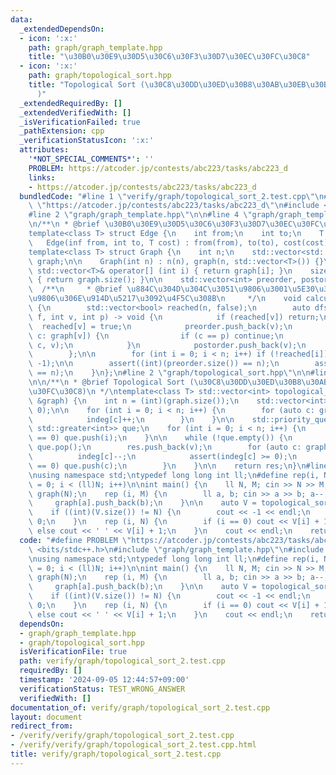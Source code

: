 ```yaml
---
data:
  _extendedDependsOn:
  - icon: ':x:'
    path: graph/graph_template.hpp
    title: "\u30B0\u30E9\u30D5\u30C6\u30F3\u30D7\u30EC\u30FC\u30C8"
  - icon: ':x:'
    path: graph/topological_sort.hpp
    title: "Topological Sort (\u30C8\u30DD\u30ED\u30B8\u30AB\u30EB\u30BD\u30FC\u30C8\
      )"
  _extendedRequiredBy: []
  _extendedVerifiedWith: []
  _isVerificationFailed: true
  _pathExtension: cpp
  _verificationStatusIcon: ':x:'
  attributes:
    '*NOT_SPECIAL_COMMENTS*': ''
    PROBLEM: https://atcoder.jp/contests/abc223/tasks/abc223_d
    links:
    - https://atcoder.jp/contests/abc223/tasks/abc223_d
  bundledCode: "#line 1 \"verify/graph/topological_sort_2.test.cpp\"\n#define PROBLEM\
    \ \"https://atcoder.jp/contests/abc223/tasks/abc223_d\"\n#include <bits/stdc++.h>\n\
    #line 2 \"graph/graph_template.hpp\"\n\n#line 4 \"graph/graph_template.hpp\"\n\
    \n/**\n * @brief \u30B0\u30E9\u30D5\u30C6\u30F3\u30D7\u30EC\u30FC\u30C8\n */\n\
    template<class T> struct Edge {\n    int from;\n    int to;\n    T cost;\n\n \
    \   Edge(inf from, int to, T cost) : from(from), to(to), cost(cost) {}\n};\n\n\
    template<class T> struct Graph {\n    int n;\n    std::vector<std::vector<T>>\
    \ graph;\n\n    Graph(int n) : n(n), graph(n, std::vector<T>()) {}\n    inline\
    \ std::vector<T>& operator[] (int i) { return graph[i]; }\n    size_t size() const\
    \ { return graph.size(); }\n\n    std::vector<int> preorder, postorder;\n\n  \
    \  /**\n     * @brief \u884C\u304D\u304C\u3051\u9806\u3001\u5E30\u308A\u304C\u3051\
    \u9806\u306E\u914D\u5217\u3092\u4F5C\u308B\n     */\n    void calculateOrder()\
    \ {\n        std::vector<bool> reached(n, false);\n        auto dfs = [&](auto\
    \ f, int v, int p) -> void {\n            if (reached[v]) return;\n          \
    \  reached[v] = true;\n            preorder.push_back(v);\n            for (auto\
    \ c: graph[v]) {\n                if (c == p) continue;\n                f(f,\
    \ c, v);\n            }\n            postorder.push_back(v);\n            return;\n\
    \        };\n\n        for (int i = 0; i < n; i++) if (!reached[i]) dfs(dfs, i,\
    \ -1);\n\n        assert((int)(preorder.size()) == n);\n        assert((int)(postorder.size())\
    \ == n);\n    }\n};\n#line 2 \"graph/topological_sort.hpp\"\n\n#line 6 \"graph/topological_sort.hpp\"\
    \n\n/**\n * @brief Topological Sort (\u30C8\u30DD\u30ED\u30B8\u30AB\u30EB\u30BD\
    \u30FC\u30C8)\n */\ntemplate<class T> std::vector<int> topological_sort(Graph<T>\
    \ &graph) {\n    int n = (int)(graph.size());\n    std::vector<int> res, indeg(n,\
    \ 0);\n\n    for (int i = 0; i < n; i++) {\n        for (auto c: graph[i]) {\n\
    \            indeg[c]++;\n        }\n    }\n\n    std::priority_queue<int, std::vector<int>,\
    \ std::greater<int>> que;\n    for (int i = 0; i < n; i++) {\n        if (indeg[i]\
    \ == 0) que.push(i);\n    }\n\n    while (!que.empty()) {\n        auto v = que.top();\
    \ que.pop();\n        res.push_back(v);\n        for (auto c: graph[v]) {\n  \
    \          indeg[c]--;\n            assert(indeg[c] >= 0);\n            if (indeg[c]\
    \ == 0) que.push(c);\n        }\n    }\n\n    return res;\n}\n#line 5 \"verify/graph/topological_sort_2.test.cpp\"\
    \nusing namespace std;\ntypedef long long int ll;\n#define rep(i, N) for(ll i\
    \ = 0; i < (ll)N; i++)\n\nint main() {\n    ll N, M; cin >> N >> M;\n    Graph<ll>\
    \ graph(N);\n    rep (i, M) {\n        ll a, b; cin >> a >> b; a--; b--;\n   \
    \     graph[a].push_back(b);\n    }\n\n    auto V = topological_sort(graph);\n\
    \    if ((int)(V.size()) != N) {\n        cout << -1 << endl;\n        return\
    \ 0;\n    }\n    rep (i, N) {\n        if (i == 0) cout << V[i] + 1;\n       \
    \ else cout << ' ' << V[i] + 1;\n    }\n    cout << endl;\n    return 0;\n}\n"
  code: "#define PROBLEM \"https://atcoder.jp/contests/abc223/tasks/abc223_d\"\n#include\
    \ <bits/stdc++.h>\n#include \"graph/graph_template.hpp\"\n#include \"graph/topological_sort.hpp\"\
    \nusing namespace std;\ntypedef long long int ll;\n#define rep(i, N) for(ll i\
    \ = 0; i < (ll)N; i++)\n\nint main() {\n    ll N, M; cin >> N >> M;\n    Graph<ll>\
    \ graph(N);\n    rep (i, M) {\n        ll a, b; cin >> a >> b; a--; b--;\n   \
    \     graph[a].push_back(b);\n    }\n\n    auto V = topological_sort(graph);\n\
    \    if ((int)(V.size()) != N) {\n        cout << -1 << endl;\n        return\
    \ 0;\n    }\n    rep (i, N) {\n        if (i == 0) cout << V[i] + 1;\n       \
    \ else cout << ' ' << V[i] + 1;\n    }\n    cout << endl;\n    return 0;\n}\n"
  dependsOn:
  - graph/graph_template.hpp
  - graph/topological_sort.hpp
  isVerificationFile: true
  path: verify/graph/topological_sort_2.test.cpp
  requiredBy: []
  timestamp: '2024-09-05 12:44:57+09:00'
  verificationStatus: TEST_WRONG_ANSWER
  verifiedWith: []
documentation_of: verify/graph/topological_sort_2.test.cpp
layout: document
redirect_from:
- /verify/verify/graph/topological_sort_2.test.cpp
- /verify/verify/graph/topological_sort_2.test.cpp.html
title: verify/graph/topological_sort_2.test.cpp
---
```

